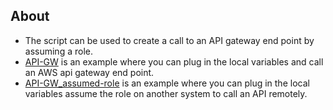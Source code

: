 ## About

- The script can be used to create a call to an API gateway end point by assuming a role.
- [API-GW](https://github.com/Roche-Olivier/aws-examples/blob/main/Python/AWS%20Signature%20Version%204/API-GW.py) is an example where you can plug in the local variables and call an AWS api gateway end point.
- [API-GW_assumed-role](https://github.com/Roche-Olivier/aws-examples/blob/main/Python/AWS%20Signature%20Version%204/API-GW_Assume-role.py) is an example where you can plug in the local variables assume the role on another system to call an API remotely.


